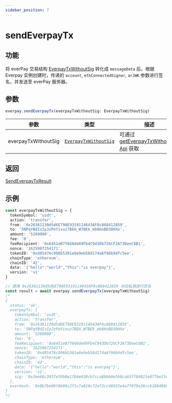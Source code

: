 ```yaml
---
sidebar_position: 7
---
```


# sendEverpayTx
## 功能
将 everPay 交易结构 [EverpayTxWithoutSig](../types#everpaytxwithoutsig) 转化成 `messageData` 后，根据 Everpay 实例创建时，传递的 `account`, `ethConnectedSigner`, `arJWK` 参数进行签名，并发送至 everPay 服务器。

## 参数
```ts
everpay.sendEverpayTx(everpayTxWithoutSig: EverpayTxWithoutSig)
```

|参数|类型|描述|
|---|---|---|
|everpayTxWithoutSig| [`EverpayTxWithoutSig`](../types#everpaytxwithoutsig) | 可通过 [getEverpayTxWithoutSig Api](../tool-api/getEverpayTxWithoutSig.md) 获取 |

## 返回
[SendEverpayTxResult](../types#sendeverpaytxresult)

## 示例
```ts
const everpayTxWithoutSig = {
  tokenSymbol: 'usdt',
  action: 'transfer',
  from: '0x26361130d5d6E798E9319114643AF8c868412859',
  to: '5NPqYBdIsIpJzPeYixuz7BEH_W7BEk_mb8HxBD3OHXo',
  amount: '5260000',
  fee: '0',
  feeRecipient: '0x6451eB7f668de69Fb4C943Db72bCF2A73DeeC6B1',
  nonce: '1625987254171',
  tokenID: '0xd85476c906b5301e8e9eb58d174a6f96b9dfc5ee',
  chainType: 'ethereum',
  chainID: '42',
  data: '{"hello":"world","this":"is everpay"}',
  version: 'v1'
}

// 使用 0x26361130d5d6E798E9319114643AF8c868412859 对应私钥进行签名
const result = await everpay.sendEverpayTx(everpayTxWithoutSig)
/*
{
  status: 'ok',
  everpayTx: {
    tokenSymbol: 'usdt',
    action: 'transfer',
    from: '0x26361130d5d6E798E9319114643AF8c868412859',
    to: '5NPqYBdIsIpJzPeYixuz7BEH_W7BEk_mb8HxBD3OHXo',
    amount: '5260000',
    fee: '0',
    feeRecipient: '0x6451eB7f668de69Fb4C943Db72bCF2A73DeeC6B1',
    nonce: '1625987254171',
    tokenID: '0xd85476c906b5301e8e9eb58d174a6f96b9dfc5ee',
    chainType: 'ethereum',
    chainID: '42',
    data: '{"hello":"world","this":"is everpay"}',
    version: 'v1',
    sig: '0x3ee66c303fe59b8e1f84e638cb7cca8bbb0e5b0ca63f784021e877be13c176d35d831e120a20eb8c72741fcc40c6a35a566d3ed34f6274d4c26160f38c14eec11b'
  },
  everHash: '0x0b7be08f6b96c2f1c7a810c72af2cc46632e4a7f0f9e36ccb10840864fedd470'
}
*/
```